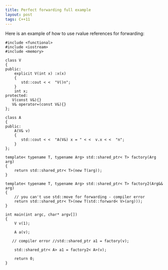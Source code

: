 ```yaml
---
title: Perfect forwarding full example
layout: post
tags: C++11
---
```



Here is an example of how to use rvalue references for forwarding:

    #include <functional>
    #include <iostream>
    #include <memory>

    class V
    {
    public: 
        explicit V(int x) :x(x) 
        {
           std::cout < <  "V()n"; 
        }
        int x;
    protected:
       V(const V&){}
       V& operator=(const V&){}
    };

    class A
    {
    public:
        A(V& v) 
        {
           std::cout < <  "A(V&) x = " < <  v.x < <  "n"; 
        }
    };

    template< typename T, typename Arg> std::shared_ptr< T> factory(Arg arg)
    {
        return std::shared_ptr< T>(new T(arg));
    } 

    template< typename T, typename Arg> std::shared_ptr< T> factory2(Arg&& arg)
    {
        // you can't use std::move for forwarding - compiler error 
        return std::shared_ptr< T>(new T(std::forward< V>(arg)));
    } 

    int main(int argc, char* argv[])
    {
        V v(1);

        A a(v);

       // compiler error //std::shared_ptr a1 = factory(v);

        std::shared_ptr< A> a1 = factory2< A>(v);

        return 0;
    }
